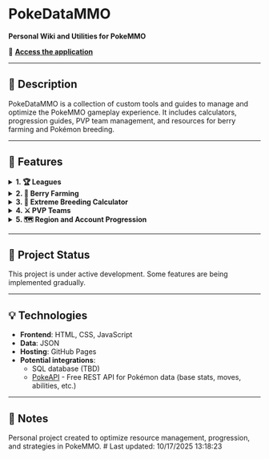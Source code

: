 # PokeDataMMO

**Personal Wiki and Utilities for PokeMMO**

🔗 **[Access the application](https://victorbolanos.github.io/PokeDataMMO)**

---

## 📖 Description

PokeDataMMO is a collection of custom tools and guides to manage and optimize the PokeMMO gameplay experience. It includes calculators, progression guides, PVP team management, and resources for berry farming and Pokémon breeding.

---

## 🎯 Features

<details>
<summary><strong>1. 🏆 Leagues</strong></summary>

<br>

Complete guides for conquering the game's leagues.

**Possible Chinese guide translation**: Translation and adaptation of league strategy guides (ambitious project in planning)

<br>

</details>

<details>
<summary><strong>2. 🌱 Berry Farming</strong></summary>

<br>

Management and optimization system for berry cultivation.

<br>

</details>

<details>
<summary><strong>3. 🧬 Extreme Breeding Calculator</strong></summary>

<br>

Advanced calculator to optimize the Pokémon breeding process.

**Input**: Selection of target Pokémon

**Output**: Optimal breeding path with necessary steps

**Available modes**:
- Mode with Natu (Synchronize enabled)
- Mode without Natu (no Synchronize)

<br>

</details>

<details>
<summary><strong>4. ⚔️ PVP Teams</strong></summary>

<br>

Competitive team management and analysis.

**Pokémon Calculator**: Tool to analyze stats and matchups (ambitious project in planning)

<br>

</details>

<details>
<summary><strong>5. 🗺️ Region and Account Progression</strong></summary>

<br>

Progress tracking system for multiple characters and accounts.

**Configuration**: 3 characters across 2 accounts

**Features**:
- Progress calculator
- Personalized point-by-point guide

<br>

</details>

---

## 🚀 Project Status

This project is under active development. Some features are being implemented gradually.

---

## 💡 Technologies

- **Frontend**: HTML, CSS, JavaScript
- **Data**: JSON
- **Hosting**: GitHub Pages
- **Potential integrations**:
  - SQL database (TBD)
  - [PokeAPI](https://pokeapi.co) - Free REST API for Pokémon data (base stats, moves, abilities, etc.)

---

## 📝 Notes

Personal project created to optimize resource management, progression, and strategies in PokeMMO.
#   L a s t   u p d a t e d :   1 0 / 1 7 / 2 0 2 5   1 3 : 1 8 : 2 3  
 